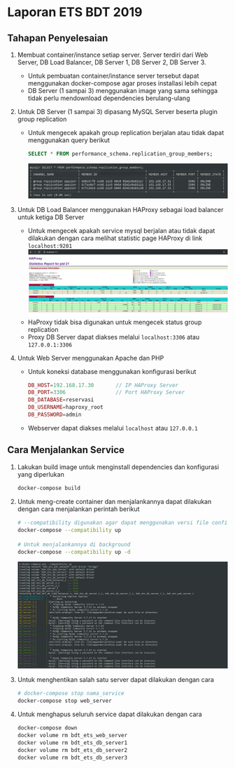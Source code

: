 # Laporan ETS BDT 2019

## Tahapan Penyelesaian
1. Membuat container/instance setiap server. Server terdiri dari Web Server, DB Load Balancer, DB Server 1, DB Server 2, DB Server 3.
    - Untuk pembuatan container/instance server tersebut dapat menggunakan docker-compose agar proses installasi lebih cepat
    - DB Server (1 sampai 3) menggunakan image yang sama sehingga tidak perlu mendownload dependencies berulang-ulang

2. Untuk DB Server (1 sampai 3) dipasang MySQL Server beserta plugin group replication
    - Untuk mengecek apakah group replication berjalan atau tidak dapat menggunakan query berikut
        ```sql
        SELECT * FROM performance_schema.replication_group_members;
        ```
        ![check_group_replication](./assets/check_group_replication_members.jpg)

3. Untuk DB Load Balancer menggunakan HAProxy sebagai load balancer untuk ketiga DB Server
    - Untuk mengecek apakah service mysql berjalan atau tidak dapat dilakukan dengan cara melihat statistic page HAProxy di link `localhost:9201`
        ![check_group_replication](./assets/haproxy_stats.jpg)
    - HaProxy tidak bisa digunakan untuk mengecek status group replication
    - Proxy DB Server dapat diakses melalui `localhost:3306` atau `127.0.0.1:3306`

4. Untuk Web Server menggunakan Apache dan PHP
    - Untuk koneksi database menggunakan konfigurasi berikut
        ```php
        DB_HOST=192.168.17.30       // IP HAProxy Server
        DB_PORT=3306                // Port HAProxy Server
        DB_DATABASE=reservasi
        DB_USERNAME=haproxy_root
        DB_PASSWORD=admin
        ```
    - Webserver dapat diakses melalui `localhost` atau `127.0.0.1`


## Cara Menjalankan Service
1. Lakukan build image untuk menginstall dependencies dan konfigurasi yang diperlukan
    ```bash
    docker-compose build
    ```

2. Untuk meng-create container dan menjalankannya dapat dilakukan dengan cara menjalankan perintah berikut
    ```bash
    # --compatibility digunakan agar dapat menggunakan versi file config docker-compose sebelumnya. Tujuannya untuk memberikan batasan/limit memory yang akan digunakan
    docker-compose --compatibility up

    # Untuk menjalankannya di background
    docker-compose --compatibility up -d
    ```
    ![docker_compose_up](./assets/docker_compose_up.jpg)

3. Untuk menghentikan salah satu server dapat dilakukan dengan cara
    ```bash
    # docker-compose stop nama_service
    docker-compose stop web_server
    ```

4. Untuk menghapus seluruh service dapat dilakukan dengan cara
    ```bash
    docker-compose down
    docker volume rm bdt_ets_web_server
    docker volume rm bdt_ets_db_server1
    docker volume rm bdt_ets_db_server2
    docker volume rm bdt_ets_db_server3
    ```
